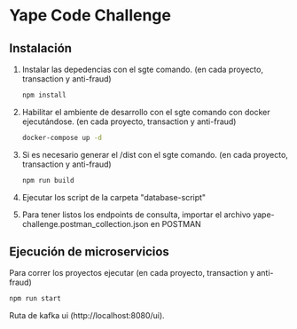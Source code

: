 
# Yape Code Challenge

## Instalación
1. Instalar las depedencias con el sgte comando. (en cada proyecto, transaction y anti-fraud)
    ```sh
    npm install
    ```
2. Habilitar el ambiente de desarrollo con el sgte comando con docker ejecutándose. (en cada proyecto, transaction y anti-fraud)
    ```sh
    docker-compose up -d
    ```
2. Si es necesario generar el /dist con el sgte comando. (en cada proyecto, transaction y anti-fraud)
    ```sh
    npm run build
    ```
3. Ejecutar los script de la carpeta "database-script"

3. Para tener listos los endpoints de consulta, importar el archivo yape-challenge.postman_collection.json en POSTMAN


## Ejecución de microservicios
Para correr los proyectos ejecutar (en cada proyecto, transaction y anti-fraud)
```sh
npm run start
```

Ruta de kafka ui (http://localhost:8080/ui).